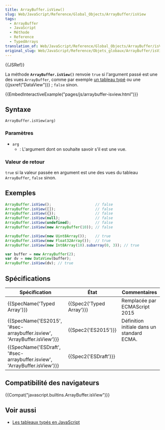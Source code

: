 ```yaml
---
title: ArrayBuffer.isView()
slug: Web/JavaScript/Reference/Global_Objects/ArrayBuffer/isView
tags:
  - ArrayBuffer
  - JavaScript
  - Méthode
  - Reference
  - TypedArrays
translation_of: Web/JavaScript/Reference/Global_Objects/ArrayBuffer/isView
original_slug: Web/JavaScript/Reference/Objets_globaux/ArrayBuffer/isView
---
```

{{JSRef}}

La méthode **`ArrayBuffer.isView()`** renvoie `true` si l'argument passé est une des vues `ArrayBuffer`, comme par exemple [un tableau typé](/fr/docs/Web/JavaScript/Reference/Objets_globaux/TypedArray) ou une {{jsxref("DataView")}} ; `false` sinon.

{{EmbedInteractiveExample("pages/js/arraybuffer-isview.html")}}

## Syntaxe

    ArrayBuffer.isView(arg)

### Paramètres

- `arg`
  - : L'argument dont on souhaite savoir s'il est une vue.

### Valeur de retour

`true` si la valeur passée en argument est une des vues du tableau `ArrayBuffer`, `false` sinon.

## Exemples

```js
ArrayBuffer.isView();                    // false
ArrayBuffer.isView([]);                  // false
ArrayBuffer.isView({});                  // false
ArrayBuffer.isView(null);                // false
ArrayBuffer.isView(undefined);           // false
ArrayBuffer.isView(new ArrayBuffer(10)); // false

ArrayBuffer.isView(new Uint8Array());    // true
ArrayBuffer.isView(new Float32Array());  // true
ArrayBuffer.isView(new Int8Array(10).subarray(0, 3)); // true

var buffer = new ArrayBuffer(2);
var dv = new DataView(buffer);
ArrayBuffer.isView(dv); // true
```

## Spécifications

| Spécification                                                                                    | État                             | Commentaires                               |
| ------------------------------------------------------------------------------------------------ | -------------------------------- | ------------------------------------------ |
| {{SpecName('Typed Array')}}                                                             | {{Spec2('Typed Array')}} | Remplacée par ECMAScript 2015              |
| {{SpecName('ES2015', '#sec-arraybuffer.isview', 'ArrayBuffer.isView')}} | {{Spec2('ES2015')}}         | Définition initiale dans un standard ECMA. |
| {{SpecName('ESDraft', '#sec-arraybuffer.isview', 'ArrayBuffer.isView')}} | {{Spec2('ESDraft')}}     |                                            |

## Compatibilité des navigateurs

{{Compat("javascript.builtins.ArrayBuffer.isView")}}

## Voir aussi

- [Les tableaux typés en JavaScript](/fr/docs/Web/JavaScript/Tableaux_typés)
